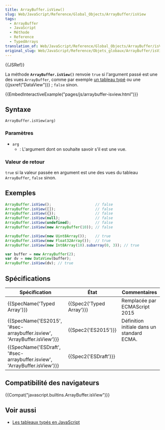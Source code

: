 ```yaml
---
title: ArrayBuffer.isView()
slug: Web/JavaScript/Reference/Global_Objects/ArrayBuffer/isView
tags:
  - ArrayBuffer
  - JavaScript
  - Méthode
  - Reference
  - TypedArrays
translation_of: Web/JavaScript/Reference/Global_Objects/ArrayBuffer/isView
original_slug: Web/JavaScript/Reference/Objets_globaux/ArrayBuffer/isView
---
```

{{JSRef}}

La méthode **`ArrayBuffer.isView()`** renvoie `true` si l'argument passé est une des vues `ArrayBuffer`, comme par exemple [un tableau typé](/fr/docs/Web/JavaScript/Reference/Objets_globaux/TypedArray) ou une {{jsxref("DataView")}} ; `false` sinon.

{{EmbedInteractiveExample("pages/js/arraybuffer-isview.html")}}

## Syntaxe

    ArrayBuffer.isView(arg)

### Paramètres

- `arg`
  - : L'argument dont on souhaite savoir s'il est une vue.

### Valeur de retour

`true` si la valeur passée en argument est une des vues du tableau `ArrayBuffer`, `false` sinon.

## Exemples

```js
ArrayBuffer.isView();                    // false
ArrayBuffer.isView([]);                  // false
ArrayBuffer.isView({});                  // false
ArrayBuffer.isView(null);                // false
ArrayBuffer.isView(undefined);           // false
ArrayBuffer.isView(new ArrayBuffer(10)); // false

ArrayBuffer.isView(new Uint8Array());    // true
ArrayBuffer.isView(new Float32Array());  // true
ArrayBuffer.isView(new Int8Array(10).subarray(0, 3)); // true

var buffer = new ArrayBuffer(2);
var dv = new DataView(buffer);
ArrayBuffer.isView(dv); // true
```

## Spécifications

| Spécification                                                                                    | État                             | Commentaires                               |
| ------------------------------------------------------------------------------------------------ | -------------------------------- | ------------------------------------------ |
| {{SpecName('Typed Array')}}                                                             | {{Spec2('Typed Array')}} | Remplacée par ECMAScript 2015              |
| {{SpecName('ES2015', '#sec-arraybuffer.isview', 'ArrayBuffer.isView')}} | {{Spec2('ES2015')}}         | Définition initiale dans un standard ECMA. |
| {{SpecName('ESDraft', '#sec-arraybuffer.isview', 'ArrayBuffer.isView')}} | {{Spec2('ESDraft')}}     |                                            |

## Compatibilité des navigateurs

{{Compat("javascript.builtins.ArrayBuffer.isView")}}

## Voir aussi

- [Les tableaux typés en JavaScript](/fr/docs/Web/JavaScript/Tableaux_typés)
